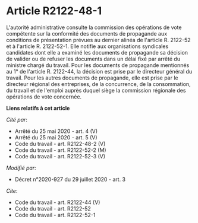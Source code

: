 # Article R2122-48-1

L'autorité administrative consulte la commission des opérations de vote compétente sur la conformité des documents de
propagande aux conditions de présentation prévues au dernier alinéa de l'article R. 2122-52 et à l'article R. 2122-52-1. Elle
notifie aux organisations syndicales candidates dont elle a examiné les documents de propagande sa décision de valider ou de
refuser les documents dans un délai fixé par arrêté du ministre chargé du travail. Pour les documents de propagande
mentionnés au 1° de l'article R. 2122-44, la décision est prise par le directeur général du travail. Pour les autres
documents de propagande, elle est prise par le directeur régional des entreprises, de la concurrence, de la consommation, du
travail et de l'emploi auprès duquel siège la commission régionale des opérations de vote concernée.

**Liens relatifs à cet article**

_Cité par_:

  - Arrêté du 25 mai 2020 - art. 4 (V)
  - Arrêté du 25 mai 2020 - art. 5 (V)
  - Code du travail - art. R2122-48-2 (V)
  - Code du travail - art. R2122-52-2 (M)
  - Code du travail - art. R2122-52-3 (V)

_Modifié par_:

  - Décret n°2020-927 du 29 juillet 2020 - art. 3

_Cite_:

  - Code du travail - art. R2122-44 (V)
  - Code du travail - art. R2122-52
  - Code du travail - art. R2122-52-1
